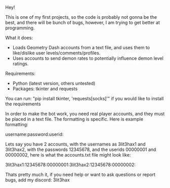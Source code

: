 Hey!

This is one of my first projects, so the code is probably not gonna be the best, and there will be bunch of bugs, however, I am trying to get better at programming.

What it does:
- Loads Geometry Dash accounts from a text file, and uses them to like/dislike user levels/comments/profiles.
- Uses accounts to send demon rates to potentially influence demon level ratings.

Requirements:
- Python (latest version, others untested)
- Packages: tkinter and requests

You can run:
"pip install tkinter, 'requests[socks]'"
if you would like to install the requirements

In order to make the bot work, you need real player accounts, and they must be placed in a text file.
The formatting is specific. Here is example formatting:

username:password:userid:

Lets say you have 2 accounts, with the usernames as 3lit3hax1 and 3lit3hax2, with the passwords 12345678, and the userids 00000001 and 00000002, here is what the accounts.txt file might look like:

3lit3hax1:12345678:00000001:3lit3hax2:12345678:00000002:

Thats pretty much it, if you need help or want to ask questions or report bugs, add my discord: 3lit3hax
